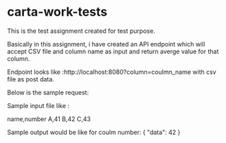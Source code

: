 # carta-work-tests

This is the test assignment created for test purpose.

Basically in this assignment, i have created an API endpoint which will accept CSV file and column name as input and return averge value for that column.

Endpoint looks like :http://localhost:8080?column=coulmn_name with csv file as post data.

Below is the sample request:

Sample input file like :

name,number
A,41
B,42
C,43

Sample output would be like for coulm number:
{
    "data": 42
}
